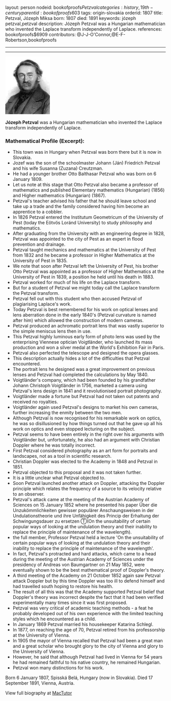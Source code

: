 layout: person
nodeid: bookofproofs$Petzval
categories: history,19th-century
parentid: bookofproofs$603
tags: origin-slovakia
orderid: 1807
title: Petzval, Józeph Miksa
born: 1807
died: 1891
keywords: józeph petzval,petzval
description: Józeph Petzval was a Hungarian mathematician who invented the Laplace transform independently of Laplace.
references: bookofproofs$6909
contributors: @J-J-O'Connor,@E-F-Robertson,bookofproofs

---



---

![Petzval.jpg](https://github.com/bookofproofs/bookofproofs.github.io/blob/main/_sources/_assets/images/portraits/Petzval.jpg?raw=true)

**Józeph Petzval** was a Hungarian mathematician who invented the Laplace transform independently of Laplace.

### Mathematical Profile (Excerpt):
* This town was in Hungary when Petzval was born there but it is now in Slovakia.
* Jozef was the son of the schoolmaster Johann (Ján) Friedrich Petzval and his wife Susanna (Zuzana) Creutzman.
* He had a younger brother Otto Balthasar Petzval who was born on 6 January 1809.
* Let us note at this stage that Otto Petzval also became a professor of mathematics and published Elementary mathematics (Hungarian) (1856) and Higher mathematics (Hungarian) (1867).
* Petzval's teacher advised his father that he should leave school and take up a trade and the family considered having him become an apprentice to a cobbler.
* In 1826 Petzval entered the Institutum Geometricum of the University of Pest (today the Eötvös Loránd University) to study philosophy and mathematics.
* After graduating from the University with an engineering degree in 1828, Petzval was appointed to the city of Pest as an expert in flood prevention and drainage.
* Petzval taught mechanics and mathematics at the University of Pest from 1832 and he became a professor in Higher Mathematics at the University of Pest in 1835.
* We note that soon after Petzval left the University of Pest, his brother Otto Petzval was appointed as a professor of Higher Mathematics at the University of Pest in 1839, a position he held until his death in 1883.
* Petzval worked for much of his life on the Laplace transform.
* But for a student of Petzval we might today call the Laplace transform the Petzval transform.
* Petzval fell out with this student who then accused Petzval of plagiarising Laplace's work.
* Today Petzval is best remembered for his work on optical lenses and lens aberration done in the early 1840's (Petzval curvature is named after him) which allowed the construction of modern cameras.
* Petzval produced an achromatic portrait lens that was vastly superior to the simple meniscus lens then in use.
* This Petzval highly luminous early form of photo lens was used by the enterprising Viennese optician Voigtländer, who launched its mass production and won a silver medal at the World's Exhibition Fair in Paris.
* Petzval also perfected the telescope and designed the opera glasses.
* This description actually hides a lot of the difficulties that Petzval encountered.
* The portrait lens he designed was a great improvement on previous lenses and Petzval had completed the calculations by May 1840.
* Voigtländer's company, which had been founded by his grandfather Johann Christoph Voigtländer in 1756, marketed a camera using Petzval's lens design in 1841 and it revolutionised portrait photography.
* Voigtländer made a fortune but Petzval had not taken out patents and received no royalties.
* Voigtländer again used Petzval's designs to market his own cameras, further increasing the enmity between the two men.
* Although Petzval is now recognised for his remarkable work on optics, he was so disillusioned by how things turned out that he gave up all his work on optics and even stopped lecturing on the subject.
* Petzval seems to have been entirely in the right over his arguments with Voigtländer but, unfortunately, he also had an argument with Christian Doppler where he was totally incorrect.
* First Petzval considered photography as an art form for portraits and landscapes, not as a tool in scientific research.
* Christian Doppler was elected to the Academy in 1848 and Petzval in 1851.
* Petzval objected to this proposal and it was not taken further.
* It is a little unclear what Petzval objected to.
* Soon Petzval launched another attack on Doppler, attacking the Doppler principle which relates the frequency of a source to its velocity relative to an observer.
* Petzval's attack came at the meeting of the Austrian Academy of Sciences on 15 January 1852 where he presented his paper Über die Unzukömmlichkeiten gewisser populärer Anschaungsweisen in der Undulationstheorie und ihre Unfähigkeit des Princip der Erhaltung der Schwingungsdauer zu ersetzen Ⓣ(On the unsuitability of certain popular ways of looking at the undulation theory and their inability to replace the principle of maintenance of the wavelength).
* the full member, Professor Petzval held a lecture 'On the unsuitability of certain popular ways of looking at the undulation theory and their inability to replace the principle of maintenance of the wavelength'.
* In fact, Petzval's protracted and hard attacks, which came to a head during the meeting of the Austrian Academy of Sciences under the presidency of Andreas von Baumgartner on 21 May 1852, were eventually shown to be the best mathematical proof of Doppler's theory.
* A third meeting of the Academy on 21 October 1852 again saw Petzval attack Doppler but by this time Doppler was too ill to defend himself and had travelled south hoping to restore his health.
* The result of all this was that the Academy supported Petzval belief that Doppler's theory was incorrect despite the fact that it had been verified experimentally many times since it was first proposed.
* Petzval was very critical of academic teaching methods - a feat he probably developed out of his own experience with the limited teaching styles which he encountered as a child.
* In January 1869 Petzval married his housekeeper Katarina Schlegl.
* In 1877, on reaching the age of 70, Petzval retired from his professorship at the University of Vienna.
* In 1905 the mayor of Vienna recalled that Petzval had been a great man and a great scholar who brought glory to the city of Vienna and glory to the University of Vienna.
* However, he said that although Petzval had lived in Vienna for 54 years he had remained faithful to his native country, he remained Hungarian.
* Petzval won many distinctions for his work.

Born 6 January 1807, Spisská Belá, Hungary (now in Slovakia). Died 17 September 1891, Vienna, Austria.

View full biography at [MacTutor](https://mathshistory.st-andrews.ac.uk/Biographies/Petzval/)

